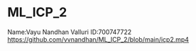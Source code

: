 # ML_ICP_2
Name:Vayu Nandhan Valluri
ID:700747722
https://github.com/vvnandhan/ML_ICP_2/blob/main/icp2.mp4
